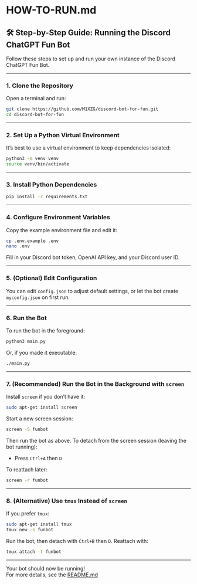 # HOW-TO-RUN.md

## 🛠️ Step-by-Step Guide: Running the Discord ChatGPT Fun Bot

Follow these steps to set up and run your own instance of the Discord ChatGPT Fun Bot.

---

### 1. Clone the Repository

Open a terminal and run:

```sh
git clone https://github.com/M1XZG/discord-bot-for-fun.git
cd discord-bot-for-fun
```

---

### 2. Set Up a Python Virtual Environment

It’s best to use a virtual environment to keep dependencies isolated:

```sh
python3 -m venv venv
source venv/bin/activate
```

---

### 3. Install Python Dependencies

```sh
pip install -r requirements.txt
```

---

### 4. Configure Environment Variables

Copy the example environment file and edit it:

```sh
cp .env.example .env
nano .env
```

Fill in your Discord bot token, OpenAI API key, and your Discord user ID.

---

### 5. (Optional) Edit Configuration

You can edit `config.json` to adjust default settings, or let the bot create `myconfig.json` on first run.

---

### 6. Run the Bot

To run the bot in the foreground:

```sh
python3 main.py
```

Or, if you made it executable:

```sh
./main.py
```

---

### 7. (Recommended) Run the Bot in the Background with `screen`

Install `screen` if you don’t have it:

```sh
sudo apt-get install screen
```

Start a new screen session:

```sh
screen -S funbot
```

Then run the bot as above. To detach from the screen session (leaving the bot running):

- Press `Ctrl+A` then `D`

To reattach later:

```sh
screen -r funbot
```

---

### 8. (Alternative) Use `tmux` Instead of `screen`

If you prefer `tmux`:

```sh
sudo apt-get install tmux
tmux new -s funbot
```

Run the bot, then detach with `Ctrl+B` then `D`. Reattach with:

```sh
tmux attach -t funbot
```

---

Your bot should now be running!  
For more details, see the [README.md](README.md)